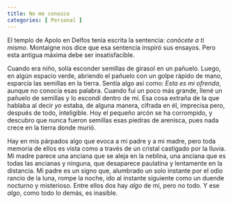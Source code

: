 ```yaml
---
title: No me conozco 
categories: [ Personal ]
---
```


El templo de Apolo en Delfos tenía escrita la sentencia: *conócete a ti mismo*.
Montaigne nos dice que esa sentencia inspiró sus ensayos. Pero esta antigua
máxima debe ser insatisfacible. 

Cuando era niño, solía esconder semillas de girasol en un pañuelo. Luego, en
algún espacio verde, abriendo el pañuelo con un golpe rápido de mano, esparcía
las semillas en la tierra. Sentía algo así como: *Esta es mi ofrenda*, aunque no 
conocía esas palabra. Cuando fui un poco más grande, llené un pañuelo de
semillas y lo escondí dentro de mí. Esa cosa extraña de la que hablaba al decir
*yo* estaba, de alguna manera, cifrada en él, imprecisa pero, después de todo,
inteligible. Hoy el pequeño arcón se ha corrompido, y descubro que nunca fueron
semillas esas piedras de arenisca, pues nada crece en la tierra donde murió.

Hay en mis párpados algo que evoca a mi padre y a mi madre, pero toda memoria
de ellos es vista como a través de un cristal castigado por la lluvia. Mi madre
parece una anciana que se aleja en la neblina, una anciana que es todas las
ancianas y ninguna, que desaparece paulatina y lentamente en la distancia. Mi
padre es un signo que, alumbrado un solo instante por el odio rancio de la luna, rompe la noche,
ido al instante siguiente como un duende nocturno y misterioso. Entre ellos dos
hay *algo* de mí, pero no todo. Y ese *algo*, como todo lo demás, es inasible.


